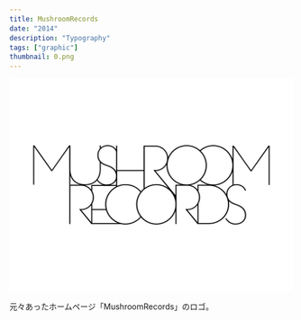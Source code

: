 ```yaml
---
title: MushroomRecords
date: "2014"
description: "Typography"
tags: ["graphic"]
thumbnail: 0.png
---
```


![1](./1.png)

元々あったホームページ「MushroomRecords」のロゴ。
